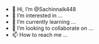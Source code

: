- 👋 Hi, I’m @Sachinnaik448
- 👀 I’m interested in ...
- 🌱 I’m currently learning ...
- 💞️ I’m looking to collaborate on ...
- 📫 How to reach me ...

<!---
Sachinnaik448/Sachinnaik448 is a ✨ special ✨ repository because its `sachin.md` (this file) appears on your GitHub profile.
You can click the Preview link to take a look at your changes.
--->
